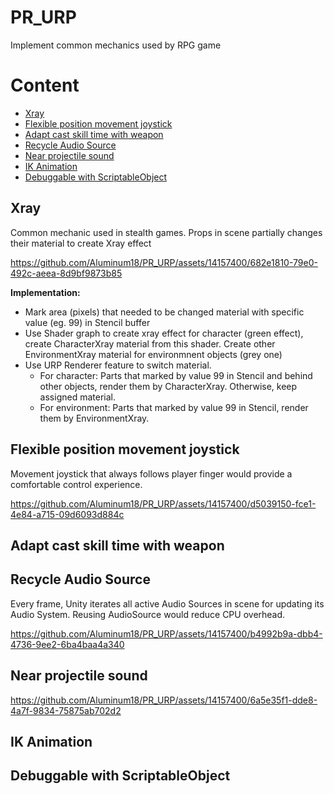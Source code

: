 # PR_URP
Implement common mechanics used by RPG game
# Content
- [Xray](#xray)
- [Flexible position movement joystick](#flexible-position-movement-joystick)
- [Adapt cast skill time with weapon](#adapt-cast-skill-time-with-weapon)
- [Recycle Audio Source](#recycle-audio-source)
- [Near projectile sound](#near-projectile-soud)
- [IK Animation](#ik-animation)
- [Debuggable with ScriptableObject](#debuggable-with-scriptableobject)

## Xray
Common mechanic used in stealth games. Props in scene partially changes their material to create Xray effect

https://github.com/Aluminum18/PR_URP/assets/14157400/682e1810-79e0-492c-aeea-8d9bf9873b85

**Implementation:**
- Mark area (pixels) that needed to be changed material with specific value (eg. 99) in Stencil buffer
- Use Shader graph to create xray effect for character (green effect), create CharacterXray material from this shader. Create other EnvironmentXray material for environmnent objects (grey one)
- Use URP Renderer feature to switch material.
  - For character: Parts that marked by value 99 in Stencil and behind other objects, render them by CharacterXray. Otherwise, keep assigned material.
  - For environment: Parts that marked by value 99 in Stencil, render them by EnvironmentXray.

## Flexible position movement joystick
Movement joystick that always follows player finger would provide a comfortable control experience.

https://github.com/Aluminum18/PR_URP/assets/14157400/d5039150-fce1-4e84-a715-09d6093d884c


## Adapt cast skill time with weapon

## Recycle Audio Source
Every frame, Unity iterates all active Audio Sources in scene for updating its Audio System. Reusing AudioSource would reduce CPU overhead.

https://github.com/Aluminum18/PR_URP/assets/14157400/b4992b9a-dbb4-4736-9ee2-6ba4baa4a340

## Near projectile sound

https://github.com/Aluminum18/PR_URP/assets/14157400/6a5e35f1-dde8-4a7f-9834-75875ab702d2

## IK Animation
## Debuggable with ScriptableObject

